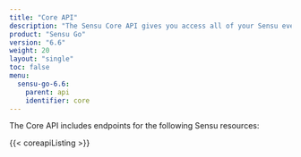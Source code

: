 ```yaml
---
title: "Core API"
description: "The Sensu Core API gives you access all of your Sensu events and resources with a backend REST APIs. Use the Core API to customize your workflows and integrate your favorite Sensu features with other tools and products."
product: "Sensu Go"
version: "6.6"
weight: 20
layout: "single"
toc: false
menu:
  sensu-go-6.6:
    parent: api
    identifier: core
---
```


The Core API includes endpoints for the following Sensu resources:

{{< coreapiListing >}}
